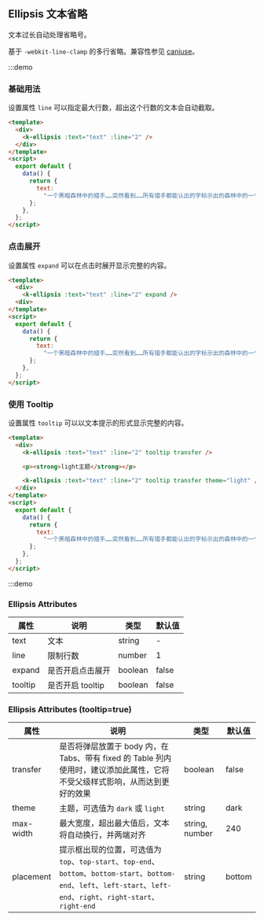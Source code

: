 ## Ellipsis 文本省略

文本过长自动处理省略号。

基于 `-webkit-line-clamp` 的多行省略。兼容性参见 [caniuse](https://caniuse.com/?search=line-clamp)。

:::demo

### 基础用法

设置属性 `line` 可以指定最大行数，超出这个行数的文本会自动截取。

```html
<template>
  <div>
    <k-ellipsis :text="text" :line="2" />
  </div>
</template>
<script>
  export default {
    data() {
      return {
        text:
          "一个黑暗森林中的猎手……突然看到……所有猎手都能认出的字标示出的森林中的一个位置……假设林中有一百万个猎手（在银河系数千亿颗恒星中存在的文明数量可能千百倍于此），可能有九十万个对这个标示不予理会；在剩下的十万个猎手中，可能有九万个对那个位置进行探测，证实其没有生物后也不予理会；那么在最后剩下的一万个猎手中，肯定有人会做出这样的选择：向那个位置开一枪试试，因为对技术发展到某种程度的文明来说，攻击可能比探测省力，也比探测安全，如果那个位置真的什么都没有，自己也没什么损失。",
      };
    },
  };
</script>
```

### 点击展开

设置属性 `expand` 可以在点击时展开显示完整的内容。

```html
<template>
  <div>
    <k-ellipsis :text="text" :line="2" expand />
  <div>
</template>
<script>
  export default {
    data() {
      return {
        text:
          "一个黑暗森林中的猎手……突然看到……所有猎手都能认出的字标示出的森林中的一个位置……假设林中有一百万个猎手（在银河系数千亿颗恒星中存在的文明数量可能千百倍于此），可能有九十万个对这个标示不予理会；在剩下的十万个猎手中，可能有九万个对那个位置进行探测，证实其没有生物后也不予理会；那么在最后剩下的一万个猎手中，肯定有人会做出这样的选择：向那个位置开一枪试试，因为对技术发展到某种程度的文明来说，攻击可能比探测省力，也比探测安全，如果那个位置真的什么都没有，自己也没什么损失。",
      };
    },
  };
</script>
```

### 使用 Tooltip

设置属性 `tooltip` 可以以文本提示的形式显示完整的内容。

```html
<template>
  <div>
    <k-ellipsis :text="text" :line="2" tooltip transfer />

    <p><strong>light主题</strong></p>

    <k-ellipsis :text="text" :line="2" tooltip transfer theme="light" />
  </div>
</template>
<script>
  export default {
    data() {
      return {
        text:
          "一个黑暗森林中的猎手……突然看到……所有猎手都能认出的字标示出的森林中的一个位置……假设林中有一百万个猎手（在银河系数千亿颗恒星中存在的文明数量可能千百倍于此），可能有九十万个对这个标示不予理会；在剩下的十万个猎手中，可能有九万个对那个位置进行探测，证实其没有生物后也不予理会；那么在最后剩下的一万个猎手中，肯定有人会做出这样的选择：向那个位置开一枪试试，因为对技术发展到某种程度的文明来说，攻击可能比探测省力，也比探测安全，如果那个位置真的什么都没有，自己也没什么损失。",
      };
    },
  };
</script>
```

:::demo

### Ellipsis Attributes

| 属性    | 说明             | 类型    | 默认值 |
| ------- | ---------------- | ------- | ------ |
| text    | 文本             | string  | -      |
| line    | 限制行数         | number  | 1      |
| expand  | 是否开启点击展开 | boolean | false  |
| tooltip | 是否开启 tooltip | boolean | false  |

### Ellipsis Attributes (tooltip=true)

| 属性      | 说明                                                                                                                                                                   | 类型           | 默认值 |
| --------- | ---------------------------------------------------------------------------------------------------------------------------------------------------------------------- | -------------- | ------ |
| transfer  | 是否将弹层放置于 body 内，在 Tabs、带有 fixed 的 Table 列内使用时，建议添加此属性，它将不受父级样式影响，从而达到更好的效果                                            | boolean        | false  |
| theme     | 主题，可选值为 `dark` 或 `light`                                                                                                                                       | string         | dark   |
| max-width | 最大宽度，超出最大值后，文本将自动换行，并两端对齐                                                                                                                     | string, number | 240    |
| placement | 提示框出现的位置，可选值为`top`、`top-start`、`top-end`、`bottom`、`bottom-start`、`bottom-end`、`left`、`left-start`、`left-end`、`right`、`right-start`、`right-end` | string         | bottom |
